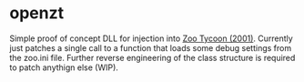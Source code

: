 # openzt

Simple proof of concept DLL for injection into [Zoo Tycoon (2001)](https://en.wikipedia.org/wiki/Zoo_Tycoon_(2001_video_game)). Currently just patches a single call to a function that loads some debug settings from the zoo.ini file. Further reverse engineering of the class structure is required to patch anythign else (WIP).
